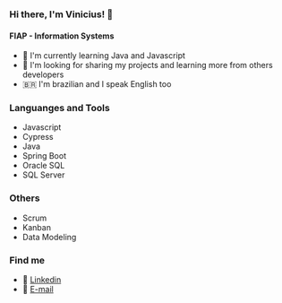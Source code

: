 ### Hi there, I'm Vinicius! 👋
#### FIAP - Information Systems

* 🌱 I'm currently learning Java and Javascript
* 🔭 I'm looking for sharing my projects and learning more from others developers
* 🇧🇷 I'm brazilian and I speak English too

### Languanges and Tools
* Javascript
* Cypress
* Java
* Spring Boot
* Oracle SQL
* SQL Server

### Others
* Scrum
* Kanban
* Data Modeling

### Find me
* 💼 [Linkedin](https://www.linkedin.com/in/vinicius-dos-santos-amaral-6b6b9519a/)
* 📧 [E-mail](vinicius.santosama@gmail.com)

